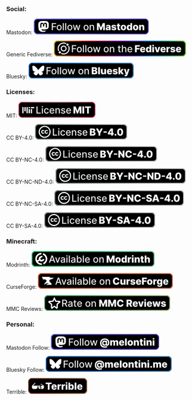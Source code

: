 ### Social:

Mastodon: 
![Follow on Mastodon](https://raw.githubusercontent.com/melontini/mini-badges/main/social/mastodon_follow.svg)

Generic Fediverse: 
![Follow on the Fediverse](https://raw.githubusercontent.com/melontini/mini-badges/main/social/fediverse_follow.svg)

Bluesky:
![Follow on Bluesky](https://raw.githubusercontent.com/melontini/mini-badges/main/social/bluesky_follow.svg)

### Licenses:

MIT: 
![License MIT](https://raw.githubusercontent.com/melontini/mini-badges/main/licenses/MIT.svg)

CC BY-4.0: 
![License CC BY-4.0](https://raw.githubusercontent.com/melontini/mini-badges/main/licenses/cc/CC-BY-4.0.svg)

CC BY-NC-4.0: 
![License CC BY-NC-4.0](https://raw.githubusercontent.com/melontini/mini-badges/main/licenses/cc/CC-BY-NC-4.0.svg)

CC BY-NC-ND-4.0: 
![License CC BY-NC-ND-4.0](https://raw.githubusercontent.com/melontini/mini-badges/main/licenses/cc/CC-BY-NC-ND-4.0.svg)

CC BY-NC-SA-4.0: 
![License CC BY-4.0](https://raw.githubusercontent.com/melontini/mini-badges/main/licenses/cc/CC-BY-NC-SA-4.0.svg)

CC BY-SA-4.0: 
![License CC BY-4.0](https://raw.githubusercontent.com/melontini/mini-badges/main/licenses/cc/CC-BY-SA-4.0.svg)

### Minecraft:

Modrinth: 
![Available on Modrinth](https://raw.githubusercontent.com/melontini/mini-badges/main/minecraft/modrinth.svg)

CurseForge: 
![Available on CurseForge](https://raw.githubusercontent.com/melontini/mini-badges/main/minecraft/curseforge.svg)

MMC Reviews: 
![Rate on MMC Reviews](https://raw.githubusercontent.com/melontini/mini-badges/main/minecraft/mmc-reviews.svg)

### Personal:

Mastodon Follow: 
![Follow @melontini](https://raw.githubusercontent.com/melontini/mini-badges/main/personal/mastodon-melontini.svg)

Bluesky Follow: 
![Follow @melontini.me](https://raw.githubusercontent.com/melontini/mini-badges/main/personal/bluesky-melontini.svg)

Terrible: 
![Terrible](https://raw.githubusercontent.com/melontini/mini-badges/main/personal/terrible.svg)